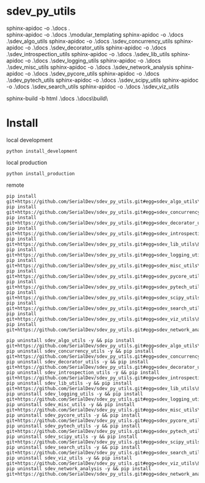 # sdev_py_utils


sphinx-apidoc -o .\docs  .\
sphinx-apidoc -o .\docs  .\modular_templating
sphinx-apidoc -o .\docs  .\sdev_algo_utils
sphinx-apidoc -o .\docs  .\sdev_concurrency_utils
sphinx-apidoc -o .\docs  .\sdev_decorator_utils
sphinx-apidoc -o .\docs  .\sdev_introspection_utils
sphinx-apidoc -o .\docs  .\sdev_lib_utils
sphinx-apidoc -o .\docs  .\sdev_logging_utils
sphinx-apidoc -o .\docs  .\sdev_misc_utils
sphinx-apidoc -o .\docs  .\sdev_network_analysis
sphinx-apidoc -o .\docs  .\sdev_pycore_utils
sphinx-apidoc -o .\docs  .\sdev_pytech_utils
sphinx-apidoc -o .\docs  .\sdev_scipy_utils
sphinx-apidoc -o .\docs  .\sdev_search_utils
sphinx-apidoc -o .\docs  .\sdev_viz_utils

sphinx-build -b html .\docs .\docs\build\



# Install 

local development
```
python install_development

```

local production
```
python install_production
```

remote
```
pip install git+https://github.com/SerialDev/sdev_py_utils.git#egg=sdev_algo_utils\&subdirectory=sdev_algo_utils
pip install git+https://github.com/SerialDev/sdev_py_utils.git#egg=sdev_concurrency_utils\&subdirectory=sdev_concurrency_utils
pip install git+https://github.com/SerialDev/sdev_py_utils.git#egg=sdev_decorator_utils\&subdirectory=sdev_decorator_utils
pip install git+https://github.com/SerialDev/sdev_py_utils.git#egg=sdev_introspection_utils\&subdirectory=sdev_introspection_utils
pip install git+https://github.com/SerialDev/sdev_py_utils.git#egg=sdev_lib_utils\&subdirectory=sdev_lib_utils
pip install git+https://github.com/SerialDev/sdev_py_utils.git#egg=sdev_logging_utils\&subdirectory=sdev_logging_utils
pip install git+https://github.com/SerialDev/sdev_py_utils.git#egg=sdev_misc_utils\&subdirectory=sdev_misc_utils
pip install git+https://github.com/SerialDev/sdev_py_utils.git#egg=sdev_pycore_utils\&subdirectory=sdev_pycore_utils
pip install git+https://github.com/SerialDev/sdev_py_utils.git#egg=sdev_pytech_utils\&subdirectory=sdev_pytech_utils
pip install git+https://github.com/SerialDev/sdev_py_utils.git#egg=sdev_scipy_utils\&subdirectory=sdev_scipy_utils
pip install git+https://github.com/SerialDev/sdev_py_utils.git#egg=sdev_search_utils\&subdirectory=sdev_search_utils
pip install git+https://github.com/SerialDev/sdev_py_utils.git#egg=sdev_viz_utils\&subdirectory=sdev_viz_utils
pip install git+https://github.com/SerialDev/sdev_py_utils.git#egg=sdev_network_analysis\&subdirectory=sdev_network_analysis
```

```
pip uninstall sdev_algo_utils -y && pip install git+https://github.com/SerialDev/sdev_py_utils.git#egg=sdev_algo_utils\&subdirectory=sdev_algo_utils
pip uninstall sdev_concurrency_utils -y && pip install git+https://github.com/SerialDev/sdev_py_utils.git#egg=sdev_concurrency_utils\&subdirectory=sdev_concurrency_utils
pip uninstall sdev_decorator_utils -y && pip install git+https://github.com/SerialDev/sdev_py_utils.git#egg=sdev_decorator_utils\&subdirectory=sdev_decorator_utils
pip uninstall sdev_introspection_utils -y && pip install git+https://github.com/SerialDev/sdev_py_utils.git#egg=sdev_introspection_utils\&subdirectory=sdev_introspection_utils
pip uninstall sdev_lib_utils -y && pip install git+https://github.com/SerialDev/sdev_py_utils.git#egg=sdev_lib_utils\&subdirectory=sdev_lib_utils
pip uninstall sdev_logging_utils -y && pip install git+https://github.com/SerialDev/sdev_py_utils.git#egg=sdev_logging_utils\&subdirectory=sdev_logging_utils
pip uninstall sdev_misc_utils -y && pip install git+https://github.com/SerialDev/sdev_py_utils.git#egg=sdev_misc_utils\&subdirectory=sdev_misc_utils
pip uninstall sdev_pycore_utils -y && pip install git+https://github.com/SerialDev/sdev_py_utils.git#egg=sdev_pycore_utils\&subdirectory=sdev_pycore_utils
pip uninstall sdev_pytech_utils -y && pip install git+https://github.com/SerialDev/sdev_py_utils.git#egg=sdev_pytech_utils\&subdirectory=sdev_pytech_utils
pip uninstall sdev_scipy_utils -y && pip install git+https://github.com/SerialDev/sdev_py_utils.git#egg=sdev_scipy_utils\&subdirectory=sdev_scipy_utils
pip uninstall sdev_search_utils -y && pip install git+https://github.com/SerialDev/sdev_py_utils.git#egg=sdev_search_utils\&subdirectory=sdev_search_utils
pip uninstall sdev_viz_utils -y && pip install git+https://github.com/SerialDev/sdev_py_utils.git#egg=sdev_viz_utils\&subdirectory=sdev_viz_utils
pip uninstall sdev_network_analysis -y && pip install git+https://github.com/SerialDev/sdev_py_utils.git#egg=sdev_network_analysis\&subdirectory=sdev_network_analysis
```
